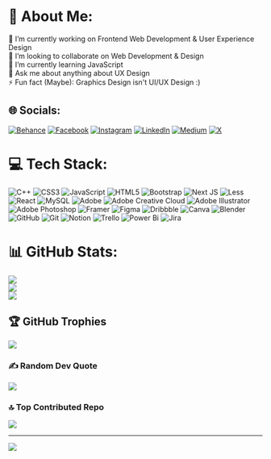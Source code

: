 # 💫 About Me:
🔭 I’m currently working on Frontend Web Development & User Experience Design<br>👯 I’m looking to collaborate on Web Development & Design<br>🌱 I’m currently learning JavaScript<br>💬 Ask me about anything about UX Design<br>⚡ Fun fact (Maybe): Graphics Design isn't UI/UX Design :)


## 🌐 Socials:
[![Behance](https://img.shields.io/badge/Behance-1769ff?logo=behance&logoColor=white)](https://behance.net/uzairnqureshi) [![Facebook](https://img.shields.io/badge/Facebook-%231877F2.svg?logo=Facebook&logoColor=white)](https://facebook.com/uzairnqureshi) [![Instagram](https://img.shields.io/badge/Instagram-%23E4405F.svg?logo=Instagram&logoColor=white)](https://instagram.com/uzairnqureshi) [![LinkedIn](https://img.shields.io/badge/LinkedIn-%230077B5.svg?logo=linkedin&logoColor=white)](https://linkedin.com/in/uzairnqureshi) [![Medium](https://img.shields.io/badge/Medium-12100E?logo=medium&logoColor=white)](https://medium.com/@uzairnqureshi) [![X](https://img.shields.io/badge/X-black.svg?logo=X&logoColor=white)](https://x.com/uzairnqureshi) 

# 💻 Tech Stack:
![C++](https://img.shields.io/badge/c++-%2300599C.svg?style=flat-square&logo=c%2B%2B&logoColor=white) ![CSS3](https://img.shields.io/badge/css3-%231572B6.svg?style=flat-square&logo=css3&logoColor=white) ![JavaScript](https://img.shields.io/badge/javascript-%23323330.svg?style=flat-square&logo=javascript&logoColor=%23F7DF1E) ![HTML5](https://img.shields.io/badge/html5-%23E34F26.svg?style=flat-square&logo=html5&logoColor=white) ![Bootstrap](https://img.shields.io/badge/bootstrap-%238511FA.svg?style=flat-square&logo=bootstrap&logoColor=white) ![Next JS](https://img.shields.io/badge/Next-black?style=flat-square&logo=next.js&logoColor=white) ![Less](https://img.shields.io/badge/less-2B4C80?style=flat-square&logo=less&logoColor=white) ![React](https://img.shields.io/badge/react-%2320232a.svg?style=flat-square&logo=react&logoColor=%2361DAFB) ![MySQL](https://img.shields.io/badge/mysql-4479A1.svg?style=flat-square&logo=mysql&logoColor=white) ![Adobe](https://img.shields.io/badge/adobe-%23FF0000.svg?style=flat-square&logo=adobe&logoColor=white) ![Adobe Creative Cloud](https://img.shields.io/badge/Adobe%20Creative%20Cloud-DA1F26.svg?style=flat-square&logo=Adobe%20Creative%20Cloud&logoColor=white) ![Adobe Illustrator](https://img.shields.io/badge/adobe%20illustrator-%23FF9A00.svg?style=flat-square&logo=adobe%20illustrator&logoColor=white) ![Adobe Photoshop](https://img.shields.io/badge/adobe%20photoshop-%2331A8FF.svg?style=flat-square&logo=adobe%20photoshop&logoColor=white) ![Framer](https://img.shields.io/badge/Framer-black?style=flat-square&logo=framer&logoColor=blue) ![Figma](https://img.shields.io/badge/figma-%23F24E1E.svg?style=flat-square&logo=figma&logoColor=white) ![Dribbble](https://img.shields.io/badge/Dribbble-EA4C89?style=flat-square&logo=dribbble&logoColor=white) ![Canva](https://img.shields.io/badge/Canva-%2300C4CC.svg?style=flat-square&logo=Canva&logoColor=white) ![Blender](https://img.shields.io/badge/blender-%23F5792A.svg?style=flat-square&logo=blender&logoColor=white) ![GitHub](https://img.shields.io/badge/github-%23121011.svg?style=flat-square&logo=github&logoColor=white) ![Git](https://img.shields.io/badge/git-%23F05033.svg?style=flat-square&logo=git&logoColor=white) ![Notion](https://img.shields.io/badge/Notion-%23000000.svg?style=flat-square&logo=notion&logoColor=white) ![Trello](https://img.shields.io/badge/Trello-%23026AA7.svg?style=flat-square&logo=Trello&logoColor=white) ![Power Bi](https://img.shields.io/badge/power_bi-F2C811?style=flat-square&logo=powerbi&logoColor=black) ![Jira](https://img.shields.io/badge/jira-%230A0FFF.svg?style=flat-square&logo=jira&logoColor=white)
# 📊 GitHub Stats:
![](https://github-readme-stats.vercel.app/api?username=uzairnqureshi&theme=dark&hide_border=false&include_all_commits=true&count_private=false)<br/>
![](https://github-readme-streak-stats.herokuapp.com/?user=uzairnqureshi&theme=dark&hide_border=false)<br/>
![](https://github-readme-stats.vercel.app/api/top-langs/?username=uzairnqureshi&theme=dark&hide_border=false&include_all_commits=true&count_private=false&layout=compact)

## 🏆 GitHub Trophies
![](https://github-profile-trophy.vercel.app/?username=uzairnqureshi&theme=default&no-frame=false&no-bg=false&margin-w=4)

### ✍️ Random Dev Quote
![](https://quotes-github-readme.vercel.app/api?type=horizontal&theme=dark)

### 🔝 Top Contributed Repo
![](https://github-contributor-stats.vercel.app/api?username=uzairnqureshi&limit=5&theme=dark&combine_all_yearly_contributions=true)

---
[![](https://visitcount.itsvg.in/api?id=uzairnqureshi&icon=1&color=1)](https://visitcount.itsvg.in)

<!-- Proudly created with GPRM ( https://gprm.itsvg.in ) -->
